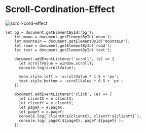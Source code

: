 # Scroll-Cordination-Effect

![scroll-cord-effect](https://user-images.githubusercontent.com/83178592/189028880-83c1240d-cb94-4f78-88e1-ec5975bdc717.gif)

```script
let bg = document.getElementById('bg');
    let moon = document.getElementById('moon');
    let mountain = document.getElementById('mountain');
    let road = document.getElementById('road');
    let text = document.getElementById('text');

    document.addEventListener('scroll', (e) => {
      let scrollValue = window.scrollY;
      console.log(scrollValue);

      moon.style.left = -scrollValue * 1.5 + 'px';
      text.style.bottom = -scrollValue * 0.5 + 'px';
    });

    document.addEventListener('click', (e) => {
      let clientX = e.clientX;
      let clientY = e.clientY;
      let pageX = e.pageX;
      let pageY = e.pageY;
      console.log(`clientX:${clientX}, clientY:${clientY}`);
      console.log(`pageX:${pageX}, pageY:${pageY}`);
    });
```
